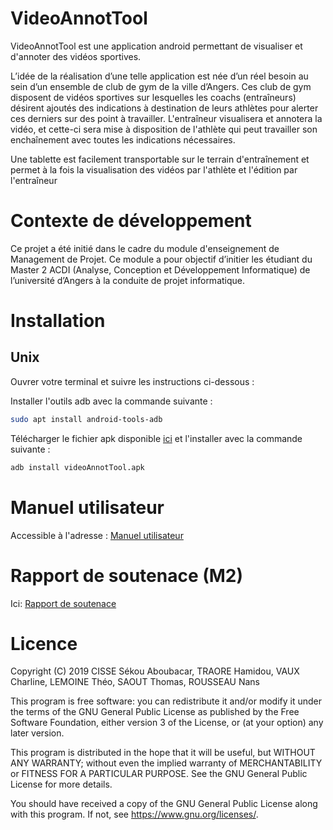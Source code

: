 # VideoAnnotTool

VideoAnnotTool est une application android permettant de visualiser et d'annoter des vidéos sportives.

L’idée de la réalisation d’une telle application est née d’un réel besoin au sein d’un ensemble de club de gym de la ville d’Angers. Ces club de gym disposent de vidéos sportives sur lesquelles les coachs (entraîneurs) désirent ajoutés des indications à destination de leurs athlètes pour alerter ces derniers sur des point à travailler. L'entraîneur visualisera et annotera la vidéo, et cette-ci sera mise à disposition de l'athlète qui peut travailler son enchaînement avec toutes les indications nécessaires.

Une tablette est facilement transportable sur le terrain d'entraînement et permet à la fois la
visualisation des vidéos par l'athlète et l'édition par l'entraîneur

# Contexte de développement
Ce projet a été initié dans le cadre du module d'enseignement de Management de Projet. Ce module a pour objectif d’initier les étudiant du Master 2 ACDI (Analyse, Conception et Développement Informatique) de l’université d’Angers à la conduite de projet informatique.


# Installation

## Unix
Ouvrer votre terminal et suivre les instructions ci-dessous : 

Installer l'outils adb avec la commande suivante : 
```bash
sudo apt install android-tools-adb 
```
Télécharger le fichier apk disponible [ici](https://github.com/VideoAnnot/VideoAnnotTool/tree/master/app/release/videoAnnotTool.apk) et l'installer avec la commande suivante :
```bash
adb install videoAnnotTool.apk
```

# Manuel utilisateur 
Accessible à l'adresse : [Manuel utilisateur](https://github.com/VideoAnnot/VideoAnnotTool/tree/master/docs/Manuel_utilisateur.pdf)

# Rapport de soutenace (M2)
Ici: [Rapport de soutenace](https://github.com/VideoAnnot/VideoAnnotTool/tree/master/docs/rapport_projet-VideoAnnot-version_finale.pdf)


# Licence

Copyright (C) 2019 CISSE Sékou Aboubacar, TRAORE Hamidou, VAUX Charline, LEMOINE Théo, SAOUT Thomas, ROUSSEAU Nans

This program is free software: you can redistribute it and/or modify it under the terms of the GNU General Public License as published by the Free Software Foundation, either version 3 of the License, or (at your option) any later version.

This program is distributed in the hope that it will be useful, but WITHOUT ANY WARRANTY; without even the implied warranty of MERCHANTABILITY or FITNESS FOR A PARTICULAR PURPOSE.  See the GNU General Public License for more details.

You should have received a copy of the GNU General Public License
along with this program.  If not, see <https://www.gnu.org/licenses/>.
